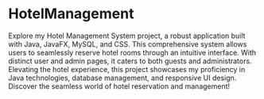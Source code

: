 # HotelManagement
 Explore my Hotel Management System project, a robust application built with Java, JavaFX, MySQL, and CSS. This comprehensive system allows users to seamlessly reserve hotel rooms through an intuitive interface. With distinct user and admin pages, it caters to both guests and administrators. Elevating the hotel experience, this project showcases my proficiency in Java technologies, database management, and responsive UI design. Discover the seamless world of hotel reservation and management!
